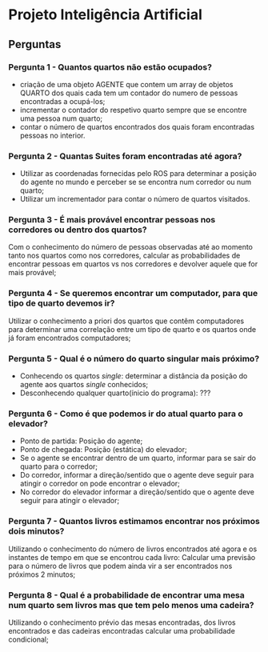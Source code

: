 # Projeto Inteligência Artificial

## Perguntas

### Pergunta 1 - Quantos quartos não estão ocupados?

+ criação de uma objeto AGENTE que contem um array de objetos QUARTO dos quais cada tem um contador do numero de pessoas encontradas a ocupá-los;
+ incrementar o contador do respetivo quarto sempre que se encontre uma pessoa num quarto;
+ contar o número de quartos encontrados dos quais foram encontradas pessoas no interior.

### Pergunta 2 - Quantas Suites foram encontradas até agora?

+ Utilizar as coordenadas fornecidas pelo ROS para determinar a posição do agente no mundo e perceber se se encontra num corredor ou num quarto;
+ Utilizar um incrementador para contar o número de quartos visitados.

### Pergunta 3 - É mais provável encontrar pessoas nos corredores ou dentro dos quartos?

Com o conhecimento do número de pessoas observadas até ao momento tanto nos quartos como nos corredores, calcular as probabilidades de encontrar pessoas em quartos vs nos corredores e devolver aquele que for mais provável;

### Pergunta 4 - Se queremos encontrar um computador, para que tipo de quarto devemos ir?

Utilizar o conhecimento a priori dos quartos que contêm computadores para determinar uma correlação entre um tipo de quarto e os quartos onde já foram encontrados computadores;

### Pergunta 5 - Qual é o número do quarto singular mais próximo?

+ Conhecendo os quartos *single*: determinar a distância da posição do agente aos quartos *single* conhecidos;
+ Desconhecendo qualquer quarto(ínicio do programa): ???

### Pergunta 6 - Como é que podemos ir do atual quarto para o elevador?

+ Ponto de partida: Posição do agente;
+ Ponto de chegada: Posição (estática) do elevador;
+ Se o agente se encontrar dentro de um quarto, informar para se sair do quarto para o corredor;
+ Do corredor, informar a direção/sentido que o agente deve seguir para atingir o corredor on pode encontrar o elevador;
+ No corredor do elevador informar a direção/sentido que o agente deve seguir para atingir o elevador;

### Pergunta 7 - Quantos livros estimamos encontrar nos próximos dois minutos?

Utilizando o conhecimento do número de livros encontrados até agora e os instantes de tempo em que se encontrou cada livro:
Calcular uma previsão para o número de livros que podem ainda vir a ser encontrados nos próximos 2 minutos;

### Pergunta 8 - Qual é a probabilidade de encontrar uma mesa num quarto sem livros mas que tem pelo menos uma cadeira?

Utilizando o conhecimento prévio das mesas encontradas, dos livros encontrados e das cadeiras encontradas calcular uma probabilidade condicional;